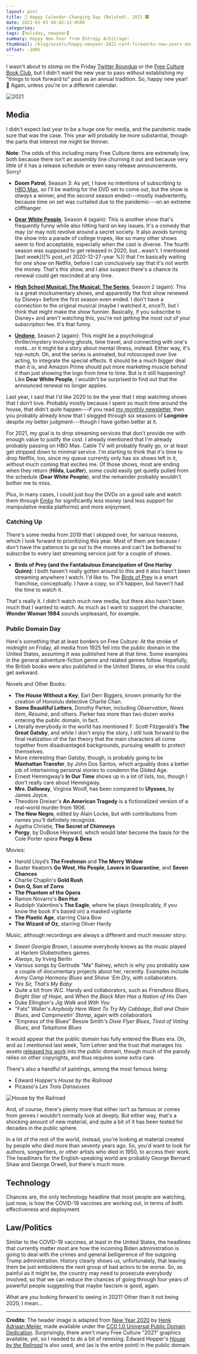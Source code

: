 ```yaml
---
layout: post
title: 🍾 Happy Calendar-Changing Day (Belated), 2021 🎆
date: 2021-01-03 06:42:12-0500
categories:
tags: [holiday, newyear]
summary: Happy New Year from Entropy Arbitrage!
thumbnail: /blog/assets/happy-newyear-2021-card-fireworks-new-years-day-sky-1601384-pxhere.com.jpg
offset: -100%
---
```


I wasn't about to stomp on the Friday [Twitter Roundup](/blog/tag/linkdump) or the [Free Culture Book Club](/blog/tag/bookclub), but I didn't want the new year to pass without establishing my "things to look forward to" post as an annual tradition.  So, happy new year!  🎉  Again, unless you're on a different calendar.

![2021](/blog/assets/happy-newyear-2021-card-fireworks-new-years-day-sky-1601384-pxhere.com.jpg "2021")

## Media

I didn't expect last year to be a huge one for media, and the pandemic made sure that was the case.  This year will probably be more substantial, though the parts that interest me might be thinner.

**Note**:  The odds of this including many Free Culture items are extremely low, both because there isn't an assembly line churning it out and because very little of it has a release schedule or even easy release announcements.  Sorry!

 * **Doom Patrol**, Season 3:  As yet, I have no intentions of subscribing to [HBO Max](https://www.hbomax.com/), so I'll be waiting for the DVD set to come out, but the show is *always* a winner, and the second season ended---mostly inadvertently, because time on set was curtailed due to the pandemic---on an extreme cliffhanger.

 * [**Dear White People**](https://www.netflix.com/title/80095698), Season 4 (again):  This is another show that's frequently funny while also hitting hard on key issues.  It's a comedy that may (or may not) revolve around a secret society.  It also avoids turning the show into a parade of college tropes, like so many other shows seem to find acceptable, especially when the cast is diverse.  The fourth season was supposed to get released in 2020, but...wasn't.  I mentioned [last week]({% post_url 2020-12-27-year %}) that I'm basically waiting for *one show* on Netflix, before I can conclusively say that it's not worth the money.  That's this show, and I also suspect there's a chance its renewal could get rescinded at any time.

 * [**High School Musical: The Musical: The Series**](https://www.disneyplus.com/series/high-school-musical-the-musical-the-series/22p0ndod96BX), Season 2 (again):  This is a great mockumentary shows, and apparently the first show renewed by Disney+ before the first season even ended.  I don't have a connection to the original musical (maybe I watched it, once?), but I think that might make the show funnier.  Basically, if you subscribe to Disney+ and aren't watching this, you're not getting the most out of your subscription fee.  It's that funny.

 * [**Undone**](https://www.amazon.com/gp/video/detail/B07XCBY12H), Season 2 (again):  This might be a psychological thriller/mystery involving ghosts, time travel, and connecting with one's roots...or it might be a story about mental illness, instead.  Either way, it's top-notch.  Oh, and the series is animated, but rotoscoped over live acting, to integrate the special effects.  It should be a much bigger deal than it is, and Amazon Prime should put more marketing muscle behind it than just showing the logo from time to time.  But is it still happening?  Like **Dear White People**, I wouldn't be surprised to find out that the announced renewal no longer applies.

Last year, I said that I'd like 2020 to be the year that I stop watching shows that I don't love.  Probably mostly because I spent so much time around the house, that didn't *quite* happen---if you read [my monthly newsletter](https://entropy-arbitrage.mailchimpsites.com/), then you probably already know that I slogged through six seasons of **Longmire** despite my better judgment---though I have gotten better at it.

For 2021, my goal is to drop streaming services that don't provide me with enough value to justify the cost.  I already mentioned that I'm already probably passing on HBO Max.  Cable TV will probably finally go, or at least get stripped down to minimal service.  I'm starting to think that it's time to drop Netflix, too, since my queue currently only has six shows left in it, without much coming that excites me.  Of those shows, most are ending when they return (**Hilda**, **Lucifer**), some could easily get quietly pulled from the schedule (**Dear White People**), and the remainder probably wouldn't bother me to miss.

Plus, in many cases, I could just buy the DVDs on a good sale and watch them through [Emby](https://emby.media/) for significantly less money (and less support for manipulative media platforms) and more enjoyment.

### Catching Up

There's some media from 2019 that I skipped over, for various reasons, which I look forward to prioritizing this year.  Most of them are because I don't have the patience to go out to the movies and can't be bothered to subscribe to every last streaming service just for a couple of shows.

 * **Birds of Prey (and the Fantabulous Emancipation of One Harley Quinn)**:  I both haven't really gotten around to this and it also hasn't been streaming anywhere I watch.  I'd like to.  The [Birds of Prey](https://en.wikipedia.org/wiki/Birds_of_Prey_(team)) is a smart franchise, conceptually.  I have a copy, so it'll happen, but haven't had the time to watch it.

That's really it.  I didn't watch much new media, but there also hasn't been much that I wanted to watch.  As much as I want to support the character, **Wonder Woman 1984** sounds unpleasant, for example.

### Public Domain Day

Here's something that at least borders on Free Culture:  At the stroke of midnight on Friday, all media from 1925 fell into the public domain in the United States, assuming it was published here at that time.  Some examples in the general adventure-fiction genre and related genres follow.  Hopefully, the British books were also published in the United States, or else this could get awkward.

Novels and Other Books:

 * **The House Without a Key**, Earl Derr Biggers, known primarily for the creation of Honolulu detective Charlie Chan.
 * **Some Beautiful Letters**, Dorothy Parker, including *Observation*, *News Item*, *Résumé*, and others.  Parker has more than two dozen works entering the public domain, in fact.
 * Literally everybody in the world has mentioned F. Scott Fitzgerald's **The Great Gatsby**, and while I don't enjoy the story, I still look forward to the final realization of the fan theory that the main characters all come together from disadvantaged backgrounds, pursuing wealth to protect themselves.
 * More interesting than Gatsby, though, is probably going to be **Manhattan Transfer**, by John Dos Santos, which arguably does a better job of intertwining personal stories to condemn the Gilded Age.
 * Ernest Hemingway’s **In Our Time** shows up in a lot of lists, too, though I don't really care about Hemingway.
 * **Mrs. Dalloway**, Virginia Woolf, has been compared to **Ulysses**, by James Joyce.
 * Theodore Dreiser's **An American Tragedy** is a fictionalized version of a real-world murder from 1906.
 * **The New Negro**, edited by Alain Locke, but with contributions from names you'll definitely recognize.
 * Agatha Christie, **The Secret of Chimneys**
 * **Porgy**, by DuBose Heyward, which would later become the basis for the Cole Porter opera **Porgy & Bess**

Movies:

 * Harold Lloyd’s **The Freshman** and **The Merry Widow**
 * Buster Keaton’s **Go West**, **His People**, **Lovers in Quarantine**, and **Seven Chances**
 * Charlie Chaplin's **Gold Rush**
 * **Don Q, Son of Zorro**
 * **The Phantom of the Opera**
 * Ramon Novarro's **Ben Hur**
 * Rudolph Valentino's **The Eagle**, where he plays (inexplicably, if you know the book it's based on) a masked vigilante
 * **The Plastic Age**, starring Clara Bow
 * **The Wizard of Oz**, starring Oliver Hardy

Music, although recordings are always a different and much messier story:

 * *Sweet Georgia Brown*, I assume everybody knows as the music played at Harlem Globetrotters games.
 * *Always*, by Irving Berlin
 * Various songs by Gertrude "Ma" Rainey, which is why you probably saw a couple of documentary projects about her, recently.  Examples include *Army Camp Harmony Blues* and *Shave ’Em Dry*, with collaborators.
 * *Yes Sir, That’s My Baby*
 * Quite a bit from W.C. Handy and collaborators, such as *Friendless Blues*, *Bright Star of Hope*, and *When the Black Man Has a Nation of His Own*
 * Duke Ellington's *Jig Walk* and *With You*
 * "Fats" Waller's *Anybody Here Want To Try My Cabbage*, *Ball and Chain Blues*, and *Campmeetin’ Stomp*, again with collaborators
 * "Empress of the Blues" Bessie Smith's *Dixie Flyer Blues*, *Tired of Voting Blues*, and *Telephone Blues*

It would appear that the public domain has fully entered the Blues era.  Oh, and as I mentioned last week, Tom Lehrer and the trust that manages his assets [released his work](https://tomlehrersongs.com/) into the public domain, though much of the parody relies on other copyrights, and thus requires some extra care.

There's also a handful of paintings, among the most famous being:

 * Edward Hopper's *House by the Railroad*
 * Picasso's *Les Trois Danseuses*

![House by the Railroad](/blog/assets/House-by-the-railroad-edward-hopper-1925.png "House by the Railroad")

And, of course, there's plenty more that either isn't as famous or comes from genres I wouldn't normally look at deeply.  But either way, that's a shocking amount of new material, and quite a bit of it has been tested for decades in the public sphere.

In a lot of the rest of the world, instead, you're looking at material created by people who died more than seventy years ago.  So, you'd want to look for authors, songwriters, or other artists who died in 1950, to access their work.  The headliners for the English-speaking world are probably George Bernard Shaw and George Orwell, but there's much more.

## Technology

Chances are, the only technology headline that most people are watching, just now, is how the COVID-19 vaccines are working out, in terms of both effectiveness and deployment.

## Law/Politics

Similar to the COVID-19 vaccines, at least in the United States, the headlines that currently matter most are how the incoming Biden administration is going to deal with the crimes and general belligerence of the outgoing Trump administration.  History clearly shows us, unfortunately, that leaving them be just emboldens the next group of bad actors to be worse.  So, as painful as it might be, the country may need to prosecute everybody involved, so that we can reduce the chances of going through four years of powerful people suggesting that maybe fascism is good, again.

What are *you* looking forward to seeing in 2021?  Other than it not being 2020, I mean...

* * *

**Credits**:  The header image is adapted from [New Year 2020](https://pxhere.com/en/photo/1601384) by [Henk Adriaan Meijer](https://pxhere.com/en/photographer/244493), made available under the [CC0 1.0 Universal Public Domain Dedication](https://creativecommons.org/publicdomain/zero/1.0/).  Surprisingly, there aren't many Free Culture "2021" graphics available, yet, so I needed to do a bit of remixing.  Edward Hopper's [*House by the Railroad*](https://commons.wikimedia.org/wiki/File:House-by-the-railroad-edward-hopper-1925.jpg) is also used, and (as is the entire point) in the public domain.
